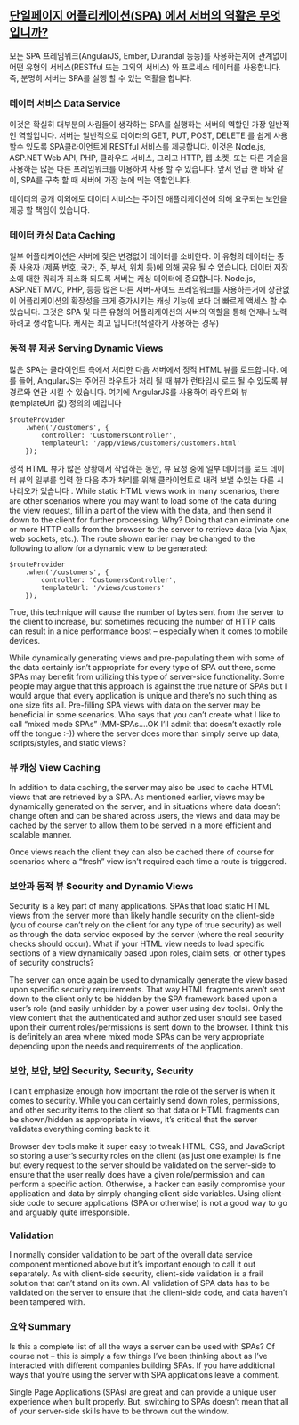 ## [단일페이지 어플리케이션(SPA) 에서 서버의 역활은 무엇입니까?](http://weblogs.asp.net/dwahlin/what-s-the-role-of-the-server-in-single-page-applications-spas)

모든 SPA 프레임워크(AngularJS, Ember, Durandal 등등)를 사용하는지에 관계없이 어떤 유형의 서비스(RESTful 또는 그외의 서비스) 와 프로세스 데이터를 사용합니다. 즉, 분명히 서버는 SPA를 실행 할 수 있는 역활을 합니다. 

### 데이터 서비스 Data Service

이것은 확실히 대부분의 사람들이 생각하는 SPA를 실행하는 서버의 역할인 가장 일반적인 역할입니다. 서버는 일반적으로 데이터의 GET, PUT, POST, DELETE 를 쉽게 사용할수 있도록 SPA클라이언트에 RESTful 서비스를 제공합니다.  이것은 Node.js, ASP.NET Web API, PHP, 클라우드 서비스, 그리고 HTTP, 웹 소켓, 또는 다른 기술을 사용하는 많은 다른 프레임워크를 이용하여 사용 할 수 있습니다. 앞서 언급 한 바와 같이, SPA를 구축 할 때 서버에 가장 눈에 띄는 역할입니다.

데이터의 공개 이외에도 데이터 서비스는 주어진 애플리케이션에 의해 요구되는 보안을 제공 할 책임이 있습니다.

### 데이터 캐싱 Data Caching

일부 어플리케이션은 서버에 잦은 변경없이 데이터를 소비한다. 이 유형의 데이터는 종종 사용자 (제품 번호, 국가, 주, 부서, 위치 등)에 의해 공유 될 수 있습니다. 데이터 저장소에 대한 쿼리가 최소화 되도록 서버는 캐싱 데이터에 중요합니다. Node.js, ASP.NET MVC, PHP, 등등 많은 다른 서버-사이드 프레임워크를 사용하는거에 상관없이 어플리케이션의 확장성을 크게 증가시키는 캐싱 기능에 보다 더 빠르게 액세스 할 수 있습니다.  그것은 SPA 및 다른 유형의 어플리케이션의 서버의 역할을 통해 언제나 노력하려고 생각합니다. 캐시는 최고 입니다!(적절하게 사용하는 경우)

 
### 동적 뷰 제공 Serving Dynamic Views

많은 SPA는 클라이언트 측에서 처리한 다음 서버에서 정적 HTML 뷰를 로드합니다. 예를 들어, AngularJS는  주어진 라우트가 처리 될 때 뷰가 런타임시 로드 될 수 있도록 뷰 경로와 연관 시킬 수 있습니다. 여기에 AngularJS를 사용하여 라우트와 뷰 (templateUrl 값) 정의의 예입니다 

    $routeProvider
        .when('/customers', {
            controller: 'CustomersController',
            templateUrl: '/app/views/customers/customers.html'
        });

정적 HTML 뷰가 많은 상황에서 작업하는 동안, 뷰 요청 중에 일부 데이터를 로드 데이터 뷰의 일부를 입력 한 다음 추가 처리를 위해 클라이언트로 내려 보낼 수있는 다른 시나리오가 있습니다 . While static HTML views work in many scenarios, there are other scenarios where you may want to load some of the data during the view request, fill in a part of the view with the data, and then send it down to the client for further processing. Why? Doing that can eliminate one or more HTTP calls from the browser to the server to retrieve data (via Ajax, web sockets, etc.). The route shown earlier may be changed to the following to allow for a dynamic view to be generated:

 

    $routeProvider
        .when('/customers', {
            controller: 'CustomersController',
            templateUrl: '/views/customers'
        });

 

True, this technique will cause the number of bytes sent from the server to the client to increase, but sometimes reducing the number of HTTP calls can result in a nice performance boost – especially when it comes to mobile devices.

While dynamically generating views and pre-populating them with some of the data certainly isn’t appropriate for every type of SPA out there, some SPAs may benefit from utilizing this type of server-side functionality. Some people may argue that this approach is against the true nature of SPAs but I would argue that every application is unique and there’s no such thing as one size fits all. Pre-filling SPA views with data on the server may be beneficial in some scenarios. Who says that you can’t create what I like to call “mixed mode SPAs” (MM-SPAs….OK I’ll admit that doesn’t exactly role off the tongue :-)) where the server does more than simply serve up data, scripts/styles, and static views?

 

### 뷰 캐싱 View Caching
In addition to data caching, the server may also be used to cache HTML views that are retrieved by a SPA. As mentioned earlier, views may be dynamically generated on the server, and in situations where data doesn’t change often and can be shared across users, the views and data may be cached by the server to allow them to be served in a more efficient and scalable manner.

Once views reach the client they can also be cached there of course for scenarios where a “fresh” view isn’t required each time a route is triggered.

 

### 보안과 동적 뷰 Security and Dynamic Views
Security is a key part of many applications. SPAs that load static HTML views from the server more than likely handle security on the client-side (you of course can’t rely on the client for any type of true security) as well as through the data service exposed by the server (where the real security checks should occur). What if your HTML view needs to load specific sections of a view dynamically based upon roles, claim sets, or other types of security constructs?

The server can once again be used to dynamically generate the view based upon specific security requirements. That way HTML fragments aren’t sent down to the client only to be hidden by the SPA framework based upon a user’s role (and easily unhidden by a power user using dev tools). Only the view content that the authenticated and authorized user should see based upon their current roles/permissions is sent down to the browser. I think this is definitely an area where mixed mode SPAs can be very appropriate depending upon the needs and requirements of the application.

 

 

### 보안, 보안, 보안 Security, Security, Security
I can’t emphasize enough how important the role of the server is when it comes to security. While you can certainly send down roles, permissions, and other security items to the client so that data or HTML fragments can be shown/hidden as appropriate in views, it’s critical that the server validates everything coming back to it.

Browser dev tools make it super easy to tweak HTML, CSS, and JavaScript so storing a user’s security roles on the client (as just one example) is fine but every request to the server should be validated on the server-side to ensure that the user really does have a given role/permission and can perform a specific action. Otherwise, a hacker can easily compromise your application and data by simply changing client-side variables. Using client-side code to secure applications (SPA or otherwise) is not a good way to go and arguably quite irresponsible.

### Validation
I normally consider validation to be part of the overall data service component mentioned above but it’s important enough to call it out separately. As with client-side security, client-side validation is a frail solution that can’t stand on its own. All validation of SPA data has to be validated on the server to ensure that the client-side code, and data haven’t been tampered with.

### 요약 Summary
Is this a complete list of all the ways a server can be used with SPAs? Of course not – this is simply a few things I’ve been thinking about as I’ve interacted with different companies building SPAs. If you have additional ways that you’re using the server with SPA applications leave a comment.

Single Page Applications (SPAs) are great and can provide a unique user experience when built properly. But, switching to SPAs doesn’t mean that all of your server-side skills have to be thrown out the window.
